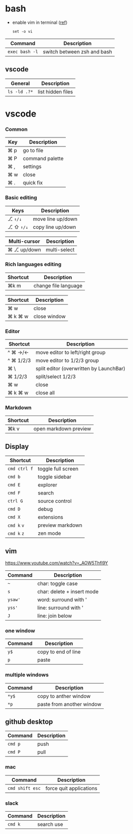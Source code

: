 # bash

- enable vim in terminal ([ref](https://unix.stackexchange.com/questions/4870/is-it-possible-to-have-vim-key-bindings-in-terminal))

  `set -o vi`

Command | Description
--- | ---
`exec bash -l` | switch between zsh and bash

## vscode

General | Description
--- | ---
`ls -ld .?*` | list hidden files


# vscode

### Common

Key    | Description
------ | -----------
⌘ p   | go to file
⌘ P   | command palette
⌘ ,   | settings
⌘ w   | close
⌘ .   | quick fix

### Basic editing

Keys       | Description
---------- | -----------------
⎇ `↑/↓`   | move line up/down
⎇ ⇧ `↑/↓` | copy line up/down

Multi-cursor      | Description
----------------- | -----------
⌘ ⎇ up/down      | multi-select

### Rich languages editing

Shortcut         | Description
---------------- | -----------
⌘k m            | change file language

Shortcut  | Description
--------- | -----------
⌘ w      | close
⌘ k ⌘ w | close window

### Editor

Shortcut   | Description
---------- | ---
^ ⌘ →/←   | move editor to left/right group
^ ⌘ 1/2/3 | move editor to 1/2/3 group
⌘ \       | split editor (overwritten by LaunchBar)
⌘ 1/2/3   | split/select 1/2/3
⌘ w       | close
⌘ k ⌘ w  | close all

### Markdown

Shortcut | Description
-------- | ---
⌘k v    | open markdown preview

## Display

Shortcut | Description
--- | ---
`cmd ctrl f` | toggle full screen
`cmd b` | toggle sidebar
`cmd E` | explorer
`cmd F` | search
`ctrl G` | source control
`cmd D` | debug
`cmd X` | extensions
`cmd k` `v` | preview markdown
`cmd k` `z` | zen mode

## vim

https://www.youtube.com/watch?v=_AOW5ThfI9Y

Command | Description
------- | --------------------------
`~`     | char: toggle case
`s`     | char: delete + insert mode
`ysaw'` | word: surround with '
`yss'`  | line: surround with '
`J`     | line: join below

### one window

Command | Description
--- | ---
`y$` | copy to end of line
`p` | paste

### multiple windows

Command | Description
--- | ---
`*y$` | copy to anther window
`*p` | paste from another window

## github desktop

Command | Description
--- | ---
`cmd p` | push
`cmd P` | pull

### mac

Command | Description
--- | ---
`cmd shift esc` | force quit applications

### slack

Command | Description
--- | ---
`cmd k` | search use
